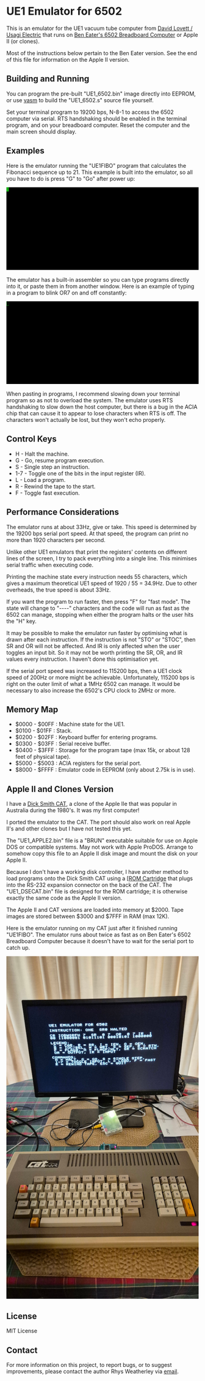 UE1 Emulator for 6502
=====================

This is an emulator for the UE1 vacuum tube computer from
[David Lovett / Usagi Electric](https://github.com/Nakazoto/UEVTC) that
runs on [Ben Eater's 6502 Breadboard Computer](https://eater.net/6502)
or Apple II (or clones).

Most of the instructions below pertain to the Ben Eater version.
See the end of this file for information on the Apple II version.

## Building and Running

You can program the pre-built "UE1\_6502.bin" image directly into EEPROM,
or use [vasm](http://sun.hasenbraten.de/vasm/) to build the "UE1\_6502.s"
source file yourself.

Set your terminal program to 19200 bps, N-8-1 to access the 6502 computer
via serial.  RTS handshaking should be enabled in the terminal program,
and on your breadboard computer.  Reset the computer and the main screen
should display.

## Examples

Here is the emulator running the "UE1FIBO" program that calculates the
Fibonacci sequence up to 21.  This example is built into the emulator,
so all you have to do is press "G" to "Go" after power up:

<img src="RunFibo.gif"/>

The emulator has a built-in assembler so you can type programs
directly into it, or paste them in from another window.  Here is an
example of typing in a program to blink OR7 on and off constantly:

<img src="BlinkOR7.gif"/>

When pasting in programs, I recommend slowing down your terminal program
so as not to overload the system.  The emulator uses RTS handshaking to
slow down the host computer, but there is a bug in the ACIA chip that
can cause it to appear to lose characters when RTS is off.  The characters
won't actually be lost, but they won't echo properly.

## Control Keys

* H - Halt the machine.
* G - Go, resume program execution.
* S - Single step an instruction.
* 1-7 - Toggle one of the bits in the input register (IR).
* L - Load a program.
* R - Rewind the tape to the start.
* F - Toggle fast execution.

## Performance Considerations

The emulator runs at about 33Hz, give or take.  This speed is determined
by the 19200 bps serial port speed.  At that speed, the program can
print no more than 1920 characters per second.

Unlike other UE1 emulators that print the registers' contents on different
lines of the screen, I try to pack everything into a single line.
This minimises serial traffic when executing code.

Printing the machine state every instruction needs 55 characters,
which gives a maximum theoretical UE1 speed of 1920 / 55 = 34.9Hz.
Due to other overheads, the true speed is about 33Hz.

If you want the program to run faster, then press "F" for "fast mode".
The state will change to "----" characters and the code will run as
fast as the 6502 can manage, stopping when either the program halts or
the user hits the "H" key.

It may be possible to make the emulator run faster by optimising what
is drawn after each instruction.  If the instruction is not "STO" or
"STOC", then SR and OR will not be affected.  And IR is only affected
when the user toggles an input bit.  So it may not be worth printing the
SR, OR, and IR values every instruction.  I haven't done this
optimisation yet.

If the serial port speed was increased to 115200 bps, then a UE1 clock
speed of 200Hz or more might be achievable.  Unfortunately, 115200 bps
is right on the outer limit of what a 1MHz 6502 can manage.  It would
be necessary to also increase the 6502's CPU clock to 2MHz or more.

## Memory Map

* $0000 - $00FF : Machine state for the UE1.
* $0100 - $01FF : Stack.
* $0200 - $02FF : Keyboard buffer for entering programs.
* $0300 - $03FF : Serial receive buffer.
* $0400 - $3FFF : Storage for the program tape (max 15k, or about 128 feet of physical tape).
* $5000 - $5003 : ACIA registers for the serial port.
* $8000 - $FFFF : Emulator code in EEPROM (only about 2.75k is in use).

## Apple II and Clones Version

I have a [Dick Smith CAT](https://github.com/rweather/cat-technical-information),
a clone of the Apple IIe that was popular in Australia during the 1980's.
It was my first computer!

I ported the emulator to the CAT.  The port should also work on real
Apple II's and other clones but I have not tested this yet.

The "UE1\_APPLE2.bin" file is a "BRUN" executable suitable for use on
Apple DOS or compatible systems.  May not work with Apple ProDOS.
Arrange to somehow copy this file to an Apple II disk image and
mount the disk on your Apple II.

Because I don't have a working disk controller, I have another method to load
programs onto the Dick Smith CAT using a [[ROM Cartridge](https://github.com/rweather/cat-technical-information/blob/main/ROMCart.md)
that plugs into the RS-232 expansion connector on the back of the CAT.
The "UE1\_DSECAT.bin" file is designed for the ROM cartridge; it is
otherwise exactly the same code as the Apple II version.

The Apple II and CAT versions are loaded into memory at $2000.  Tape
images are stored between $3000 and $7FFF in RAM (max 12K).

Here is the emulator running on my CAT just after it finished running
"UE1FIBO".  The emulator runs about twice as fast as on Ben Eater's
6502 Breadboard Computer because it doesn't have to wait for the
serial port to catch up.

<img src="photos/dsecat-fibo.jpg"/>

## License

MIT License

## Contact

For more information on this project, to report bugs, or to suggest
improvements, please contact the author Rhys Weatherley via
[email](mailto:rhys.weatherley@gmail.com).
